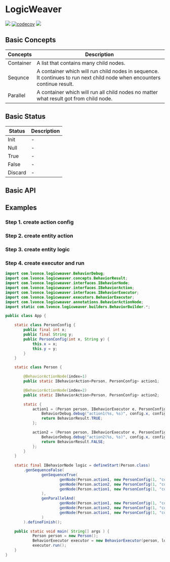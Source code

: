 # LogicWeaver
[![](https://travis-ci.org/thegenius/LogicWeaver.svg?branch=master)](https://travis-ci.org/thegenius/LogicWeaver)
[![codecov](https://codecov.io/gh/thegenius/LogicWeaver/branch/master/graph/badge.svg)](https://codecov.io/gh/thegenius/LogicWeaver)
![](https://img.shields.io/badge/maven-1.0.0-green.svg)


## Basic Concepts
|Concepts|Description|
|---------|-----------|
|Container| A list that contains many child nodes.|
|Sequnce  | A container which will run child nodes in sequence. It continues to run next child node when encounters continue result.|
|Parallel | A container which will run all child nodes no matter what result got from child node.|

## Basic Status
|Status|Description|
|------|-----------|
|Init   |-|
|Null   |-|
|True   |-|
|False  |-|
|Discard|-|  


## Basic API

## Examples
### Step 1. create action config 
### Step 2. create entity action
### Step 3. create entity logic
### Step 4. create executor and run
```java
import com.lvonce.logicweaver.BehaviorDebug;
import com.lvonce.logicweaver.concepts.BehaviorResult;
import com.lvonce.logicweaver.interfaces.IBehaviorNode;
import com.lvonce.logicweaver.interfaces.IBehaviorAction;
import com.lvonce.logicweaver.interfaces.IBehaviorExecutor;
import com.lvonce.logicweaver.executors.BehaviorExecutor;
import com.lvonce.logicweaver.annotations.BehaviorActionNode;
import static com.lvonce.logicweaver.builders.BehaviorBuilder.*;

public class App {

	static class PersonConfig {
		public final int x;
    	public final String y;
    	public PersonConfig(int x, String y) {
        	this.x = x;
        	this.y = y;
		}
    }

	static class Person {

    	@BehaviorActionNode(index=1)
    	public static IBehaviorAction<Person, PersonConfig> action1;

    	@BehaviorActionNode(index=2)
    	public static IBehaviorAction<Person, PersonConfig> action2;

    	static {
        	action1 = (Person person, IBehaviorExecutor e, PersonConfig config)->{
        	    BehaviorDebug.debug("action1(%s, %s)", config.x, config.y);
            	return BehaviorResult.TRUE;
        	};

        	action2 = (Person person, IBehaviorExecutor e, PersonConfig config)->{
            	BehaviorDebug.debug("action2(%s, %s)", config.x, config.y);
            	return BehaviorResult.FALSE;
        	};
		}
	}
	
	static final IBehaviorNode logic = defineStart(Person.class)
        .genSequenceFalse(
                genSequenceTrue(
                        genNode(Person.action1, new PersonConfig(1, "config1")),
                        genNode(Person.action2, new PersonConfig(1, "config1")),
                        genNode(Person.action1, new PersonConfig(1, "config1"))
                ),
                genParallelAnd(
                        genNode(Person.action1, new PersonConfig(1, "config1")),
                        genNode(Person.action2, new PersonConfig(1, "config1")),
                        genNode(Person.action1, new PersonConfig(1, "config1"))
                )
        ).defineFinish();

    public static void main( String[] args ) {
			Person person = new Person();
            BehaviorExecutor executor = new BehaviorExecutor(person, logic);
            executor.run();
    }
}
```
